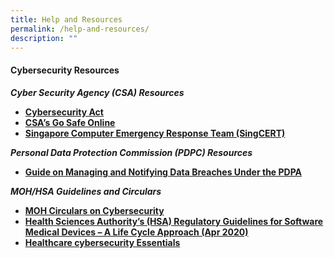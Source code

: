 ```yaml
---
title: Help and Resources
permalink: /help-and-resources/
description: ""
---
```

#### Cybersecurity Resources

**_Cyber Security Agency (CSA) Resources_**

*   [**Cybersecurity Act**](https://www.csa.gov.sg/legislation/cybersecurity-act)
*   [**CSA’s Go Safe Online**](https://www.csa.gov.sg/gosafeonline)
*   [**Singapore Computer Emergency Response Team (SingCERT)**](https://www.csa.gov.sg/singcert/resources)

**_Personal Data Protection Commission (PDPC) Resources_**

*   [**Guide on Managing and Notifying Data Breaches Under the PDPA**](https://www.pdpc.gov.sg/help-and-resources/2021/01/data-breach-management-guide)

  

**_MOH/HSA Guidelines and Circulars_**

*   [**MOH Circulars on Cybersecurity**](https://www.moh.gov.sg/licensing-regulation/licensing-terms-and-conditions/SelectionByCategoryAndInstitution/Cybersecurity)
*   [**Health Sciences Authority’s (HSA) Regulatory Guidelines for Software Medical Devices – A Life Cycle Approach (Apr 2020)**](https://www.hsa.gov.sg/docs/default-source/hprg-mdb/guidance-documents-for-medical-devices/regulatory-guidelines-for-software-medical-devices---a-life-cycle-approach_r2-(2022-apr)-pub.pdf)
*   [**Healthcare cybersecurity Essentials**](https://www.moh.gov.sg/docs/librariesprovider5/hrg-cybersecurity/healthcare-cybersecurity-essentials.pdf?sfvrsn=4bd88b8_0 "Healthcare cybersecurity Essentials")